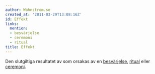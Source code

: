 ```yaml
---
author: Wahnstrom.se
created_at: '2011-03-29T13:08:16Z'
id: Effekt
links:
  mention:
  - besvärjelse
  - ceremoni
  - ritual
title: Effekt
---
```


Den slutgiltiga resultatet av som orsakas av en [besvärjelse], [ritual] eller [ceremoni].

  [besvärjelse]: besvärjelse
  [ritual]: ritual
  [ceremoni]: ceremoni